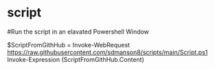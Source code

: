 # script

#Run the script in an elavated Powershell Window

$ScriptFromGithHub = Invoke-WebRequest https://raw.githubusercontent.com/sdmanson8/scripts/main/Script.ps1
Invoke-Expression $($ScriptFromGithHub.Content)
